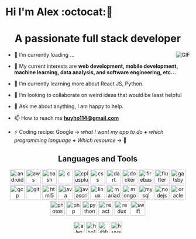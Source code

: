 # Hi I'm Alex :octocat::rocket: 

<h1 align="center">A passionate full stack developer</h1>

<p align="left">
  
<img align="right" alt="GIF" src="https://i.pinimg.com/originals/e4/26/70/e426702edf874b181aced1e2fa5c6cde.gif" />

- 🔭 I’m currently loading ...

- 🤔 My current interests are **web development, mobile development, machine learning, data analysis, and software engineering, etc...**

- 🌱 I’m currently learning more about React JS, Python.

- 👯 I’m looking to collaborate on weird ideas that would be least helpful

- 💬 Ask me about anything, I am happy to help.

- 📫 How to reach me **huyho114@gmail.com**

- ⚡ Coding recipe: Google -> *what I want my app to do* **+** *which programming language* **+** *Which resource* -> 🤩

</p>

<h2 align="center">Languages and Tools</h1>

<p align="center"><img src="https://cdn1.iconfinder.com/data/icons/logotypes/32/android-512.png" alt="android" width="40" height="40"/> <img src="https://upload.wikimedia.org/wikipedia/commons/thumb/5/5c/AWS_Simple_Icons_AWS_Cloud.svg/1024px-AWS_Simple_Icons_AWS_Cloud.svg.png" alt="aws" width="40" height="40"/> <img src="https://icons.iconarchive.com/icons/paomedia/small-n-flat/1024/terminal-icon.png" alt="bash" width="40" height="40"/> <img src="https://cdn.iconscout.com/icon/free/png-512/c-programming-569564.png" alt="c" width="40" height="40"/> <img src="https://cdn.iconscout.com/icon/free/png-512/c-plus-569563.png" alt="cplusplus" width="40" height="40"/> <img src="https://cdn4.iconfinder.com/data/icons/iconsimple-programming/512/css-512.png" alt="css" width="40" height="40"/> <img src="https://www.vectorlogo.zone/logos/dartlang/dartlang-icon.svg" alt="dart" width="40" height="40"/> <img src="https://www.docker.com/sites/default/files/d8/2019-07/Moby-logo.png" alt="docker" width="40" height="40"/> <img src="https://www.vectorlogo.zone/logos/firebase/firebase-icon.svg" alt="firebase" width="40" height="40"/> <img src="https://www.vectorlogo.zone/logos/flutterio/flutterio-icon.svg" alt="flutter" width="40" height="40"/> <img src="https://www.vectorlogo.zone/logos/gatsbyjs/gatsbyjs-icon.svg" alt="gatsby" width="40" height="40"/> <img src="https://www.vectorlogo.zone/logos/google_cloud/google_cloud-icon.svg" alt="gcp" width="40" height="40"/> <img src="https://www.vectorlogo.zone/logos/git-scm/git-scm-icon.svg" alt="git" width="40" height="40"/> <img src="https://www.w3.org/html/logo/downloads/HTML5_Logo_512.png" alt="html5" width="40" height="40"/> <img src="https://upload.wikimedia.org/wikipedia/en/thumb/3/30/Java_programming_language_logo.svg/1200px-Java_programming_language_logo.svg.png" alt="java" width="40" height="40"/> <img src="https://cdn.icon-icons.com/icons2/2108/PNG/512/javascript_icon_130900.png" alt="javascript" width="40" height="40"/> <img src="https://cdn.iconscout.com/icon/free/png-512/linux-17-570099.png" alt="linux" width="40" height="40"/> <img src="https://www.vectorlogo.zone/logos/mariadb/mariadb-icon.svg" alt="mariadb" width="40" height="40"/> <img src="https://cdn.iconscout.com/icon/free/png-512/mongodb-3-1175138.png" alt="mongodb" width="40" height="40"/> <img src="https://devicons.github.io/devicon/devicon.git/icons/mysql/mysql-original-wordmark.svg" alt="mysql" width="40" height="40"/> <img src="https://devicons.github.io/devicon/devicon.git/icons/nodejs/nodejs-original-wordmark.svg" alt="nodejs" width="40" height="40"/> <img src="https://devicons.github.io/devicon/devicon.git/icons/oracle/oracle-original.svg" alt="oracle" width="40" height="40"/> <img src="https://devicons.github.io/devicon/devicon.git/icons/photoshop/photoshop-plain.svg" alt="photoshop" width="40" height="40"/> <img src="https://devicons.github.io/devicon/devicon.git/icons/php/php-original.svg" alt="php" width="40" height="40"/> <img src="https://devicons.github.io/devicon/devicon.git/icons/python/python-original.svg" alt="python" width="40" height="40"/> <img src="https://devicons.github.io/devicon/devicon.git/icons/react/react-original-wordmark.svg" alt="react" width="40" height="40"/> <img src="https://devicons.github.io/devicon/devicon.git/icons/redux/redux-original.svg" alt="redux" width="40" height="40"/> <img src="https://devicons.github.io/devicon/devicon.git/icons/swift/swift-original-wordmark.svg" alt="swift" width="40" height="40"/></p>



<p align="center">
<a href="https://twitter.com/alexho114" target="blank"><img align="center" src="https://cdn.jsdelivr.net/npm/simple-icons@3.0.1/icons/twitter.svg" alt="alexho114" height="30" width="30" /></a>
<a href="https://linkedin.com/in/hho114" target="blank"><img align="center" src="https://cdn.jsdelivr.net/npm/simple-icons@3.0.1/icons/linkedin.svg" alt="hho114" height="30" width="30" /></a>
<a href="https://medium.com/@huyho114" target="blank"><img align="center" src="https://cdn.jsdelivr.net/npm/simple-icons@3.0.1/icons/medium.svg" alt="@huyho114" height="30" width="30" /></a>
<a href="https://www.youtube.com/c/huyalexho" target="blank"><img align="center" src="https://cdn.jsdelivr.net/npm/simple-icons@3.0.1/icons/youtube.svg" alt="huyalexho" height="30" width="30" /></a>
</p>
